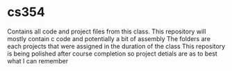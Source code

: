 # cs354
Contains all code and project files from this class. This repository will mostly contain c code and potentially a bit of assembly 
The folders are each projects that were assigned in the duration of the class
This repository is being polished after course completion so project detials are as to best what I can remember
